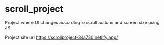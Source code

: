 # scroll_project
Project where UI changes according to scroll actions and screen size using JS

Project site url
https://scrollproject-34a730.netlify.app/
